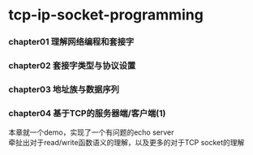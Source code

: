 # tcp-ip-socket-programming### chapter01 理解网络编程和套接字### chapter02 套接字类型与协议设置### chapter03 地址族与数据序列### chapter04 基于TCP的服务器端/客户端(1)本章就一个demo，实现了一个有问题的echo server<br>牵扯出对于read/write函数语义的理解，以及更多的对于TCP socket的理解